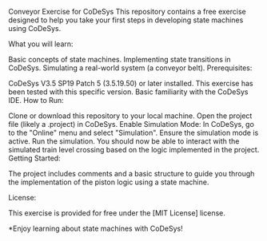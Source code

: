 Conveyor Exercise for CoDeSys
This repository contains a free exercise designed to help you take your first steps in developing state machines using CoDeSys.

What you will learn:

Basic concepts of state machines.
Implementing state transitions in CoDeSys.
Simulating a real-world system (a conveyor belt).
Prerequisites:

CoDeSys V3.5 SP19 Patch 5 (3.5.19.50) or later installed. This exercise has been tested with this specific version.
Basic familiarity with the CoDeSys IDE.
How to Run:

Clone or download this repository to your local machine.
Open the project file (likely a .project) in CoDeSys.
Enable Simulation Mode: In CoDeSys, go to the "Online" menu and select "Simulation". Ensure the simulation mode is active.
Run the simulation. You should now be able to interact with the simulated train level crossing based on the logic implemented in the project.
Getting Started:

The project includes comments and a basic structure to guide you through the implementation of the piston logic using a state machine.

License:

This exercise is provided for free under the [MIT License] license.

*Enjoy learning about state machines with CoDeSys!
